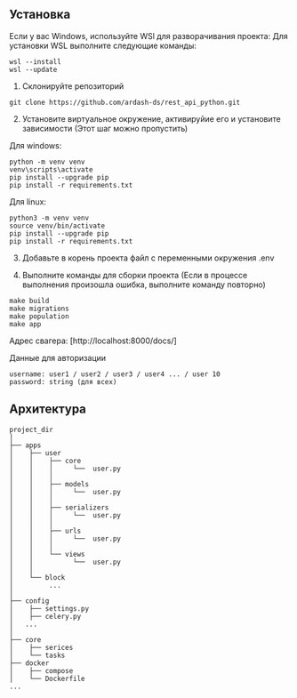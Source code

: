 ## Установка

Если у вас Windows, используйте WSl для разворачивания проекта:
Для установки WSL выполните следующие команды:
```
wsl --install
wsl --update
```

1. Склонируйте репозиторий 

```
git clone https://github.com/ardash-ds/rest_api_python.git
```

2. Установите виртуальное окружение, активируйие его и установите зависимости
(Этот шаг можно пропустить)


Для windows:
```
python -m venv venv
venv\scripts\activate
pip install --upgrade pip
pip install -r requirements.txt
```

Для linux:
```
python3 -m venv venv
source venv/bin/activate
pip install --upgrade pip
pip install -r requirements.txt
```

3. Добавьте в корень проекта файл с переменными окружения .env


4. Выполните команды для сборки проекта
   (Если в процессе выполнения произошла ошибка, выполните команду повторно)

```
make build
make migrations
make population
make app
```


Адрес свагера: [http://localhost:8000/docs/]

Данные для авторизации

```
username: user1 / user2 / user3 / user4 ... / user 10
password: string (для всех)
```

## Архитектура

```
project_dir
│
├── apps
│    ├── user
│    │    ├── core
│    │    │     └──  user.py
│    │    │
│    │    ├── models
│    │    │     └──  user.py
│    │    │
│    │    ├── serializers
│    │    │     └──  user.py
│    │    │
│    │    ├── urls
│    │    │     └──  user.py
│    │    │ 
│    │    └── views
│    │          └──  user.py
│    │    
│    └── block
│         ...  
│ 
├── config
│    ├── settings.py
│    ├── celery.py
│   ...
│
├── core
│    ├── serices
│    └── tasks
├── docker
│    ├── compose
│    └── Dockerfile
...

```
